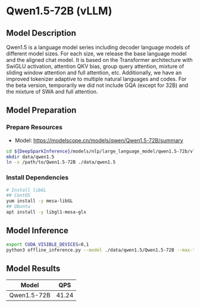 # Qwen1.5-72B (vLLM)

## Model Description

Qwen1.5 is a language model series including decoder language models of different model sizes. For each size, we release
the base language model and the aligned chat model. It is based on the Transformer architecture with SwiGLU activation,
attention QKV bias, group query attention, mixture of sliding window attention and full attention, etc. Additionally, we
have an improved tokenizer adaptive to multiple natural languages and codes. For the beta version, temporarily we did
not include GQA (except for 32B) and the mixture of SWA and full attention.

## Model Preparation

### Prepare Resources

- Model: <https://modelscope.cn/models/qwen/Qwen1.5-72B/summary>

```bash
cd ${DeepSparkInference}/models/nlp/large_language_model/qwen1.5-72b/vllm
mkdir data/qwen1.5
ln -s /path/to/Qwen1.5-72B ./data/qwen1.5
```

### Install Dependencies

```bash
# Install libGL
## CentOS
yum install -y mesa-libGL
## Ubuntu
apt install -y libgl1-mesa-glx
```

## Model Inference

```bash
export CUDA_VISIBLE_DEVICES=0,1
python3 offline_inference.py --model ./data/qwen1.5/Qwen1.5-72B --max-tokens 256 -tp 8 --temperature 0.0 --max-model-len 3096
```

## Model Results

| Model       | QPS   |
|-------------|-------|
| Qwen1.5-72B | 41.24 |

